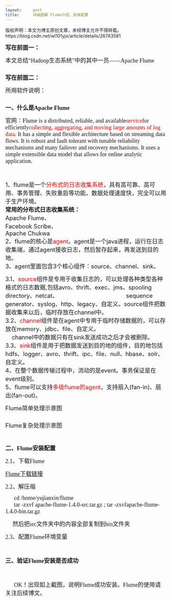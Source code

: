 ```yaml
---
layout:     post
title:      详细图解 Flume介绍、安装配置
---
```

<div id="article_content" class="article_content clearfix csdn-tracking-statistics" data-pid="blog" data-mod="popu_307" data-dsm="post">
								<div class="article-copyright">
					版权声明：本文为博主原创文章，未经博主允许不得转载。					https://blog.csdn.net/wl101yjx/article/details/26763581				</div>
								            <link rel="stylesheet" href="https://csdnimg.cn/release/phoenix/template/css/ck_htmledit_views-f76675cdea.css">
						<div class="htmledit_views" id="content_views">
                
<p><span style="font-family:'Microsoft YaHei';font-size:18px;"><strong>写在前面一：</strong><br></span></p>
<p><span style="font-family:'Microsoft YaHei';font-size:18px;">本文总结“Hadoop生态系统”中的其中一员——Apache Flume</span></p>
<p><span style="font-family:'Microsoft YaHei';font-size:18px;"><img src="https://img-blog.csdn.net/20140524115140171?watermark/2/text/aHR0cDovL2Jsb2cuY3Nkbi5uZXQvYWFyb25oYWRvb3A=/font/5a6L5L2T/fontsize/400/fill/I0JBQkFCMA==/dissolve/70/gravity/SouthEast" alt=""><br></span></p>
<p><strong><span style="font-family:'Microsoft YaHei';font-size:18px;">写在前面二：</span></strong><br></p>
<p><span style="font-family:'Microsoft YaHei';font-size:18px;">所用软件说明：</span></p>
<p><span style="font-family:'Microsoft YaHei';font-size:18px;"><img src="https://img-blog.csdn.net/20140524003501562?watermark/2/text/aHR0cDovL2Jsb2cuY3Nkbi5uZXQvYWFyb25oYWRvb3A=/font/5a6L5L2T/fontsize/400/fill/I0JBQkFCMA==/dissolve/70/gravity/SouthEast" alt=""><br></span></p>
<p><strong><span style="font-family:'Microsoft YaHei';font-size:18px;">一、什么是Apache Flume<br></span></strong></p>
<span style="font-family:'Microsoft YaHei';font-size:18px;">官网：Flume is a distributed, reliable, and available<span style="color:#FF0000;">service</span>for efficiently<span style="color:#FF0000;">collecting, aggregating, and moving large amounts of log data</span>.
 It has a simple and flexible architecture based on streaming data flows. It is robust and fault tolerant with tunable reliability mechanisms and many failover and recovery mechanisms. It uses a simple extensible data model that allows for online analytic application.<br></span>
<p><span style="font-size:18px;"><br></span></p>
<p><span style="font-size:18px;">1、flume是一个<span style="color:#FF0000;">分布式的<span style="font-size:18px;">日志</span>收集系统</span>，具有高可靠、高可用、事务管理、失败重启等功能。数据处理速度快，完全可以用于生产环境。<br><strong>常用的分布式日志收集系统：</strong><br>
Apache Flume、<br>
Facebook Scribe、<br>
Apache Chukwa<br>
2、flume的核心是<span style="color:#FF0000;">agent</span>。agent是一个java进程，运行在日志收集端，通过agent接收日志，然后暂存起来，再发送到目的地。<br>
3、agent里面包含3个核心组件：source、channel、sink。</span></p>
<p><span style="font-size:18px;">3.1、<span style="color:#FF0000;">source</span>组件是专用于收集日志的，可以处理各种类型各种格式的日志数据,包括avro、thrift、exec、jms、spooling directory、netcat、                                          sequence generator、syslog、http、legacy、自定义。source组件把数据收集来以后，临时存放在channel中。<br>
3.2、<span style="color:#FF0000;">channel</span>组件是在agent中专用于临时存储数据的，可以存放在memory、jdbc、file、自定义。<br>
    channel中的数据只有在sink发送成功之后才会被删除。<br>
3.3、<span style="color:#FF0000;">sink</span>组件是用于把数据发送到目的地的组件，目的地包括hdfs、logger、avro、thrift、ipc、file、null、hbase、solr、自定义。<br>
4、在整个数据传输过程中，流动的是event。事务保证是在event级别。<br>
5、flume可以支持<span style="color:#FF0000;">多级flume的agent</span>，支持扇入(fan-in)、扇出(fan-out)。</span></p>
<p><span style="font-size:18px;">Flume简单处理示意图</span><br></p>
<p><img src="https://img-blog.csdn.net/20140524004239250?watermark/2/text/aHR0cDovL2Jsb2cuY3Nkbi5uZXQvYWFyb25oYWRvb3A=/font/5a6L5L2T/fontsize/400/fill/I0JBQkFCMA==/dissolve/70/gravity/SouthEast" alt=""></p>
<p></p>
<p><span style="font-size:18px;">Flume复杂处理示意图</span></p>
<p><img src="https://img-blog.csdn.net/20140524004444359?watermark/2/text/aHR0cDovL2Jsb2cuY3Nkbi5uZXQvYWFyb25oYWRvb3A=/font/5a6L5L2T/fontsize/400/fill/I0JBQkFCMA==/dissolve/70/gravity/SouthEast" alt=""><br></p>
<br><span style="font-family:'Microsoft YaHei';font-size:18px;"><strong>二、Flume安装配置</strong><br></span>
<p><span style="font-family:'Microsoft YaHei';font-size:18px;">2.1、下载Flume</span></p>
<p><span style="font-family:'Microsoft YaHei';font-size:18px;"><a href="http://flume.apache.org" rel="nofollow">Flume下载链接</a><br></span></p>
<p><span style="font-family:'Microsoft YaHei';font-size:18px;">2.2、解压缩<br></span></p>
<p><span style="font-family:'Microsoft YaHei';font-size:18px;">      cd /home/yujianxin/flume<br>
      tar -zxvf <span style="font-family:'Microsoft YaHei';font-size:18px;">apache-flume-1.4.0-src.tar.gz ;<span style="font-family:'Microsoft YaHei';font-size:18px;"><span style="font-family:'Microsoft YaHei';font-size:18px;"><span style="font-family:'Microsoft YaHei';font-size:18px;">
 tar -zxvf<span style="font-family:'Microsoft YaHei';font-size:18px;">apache-flume-1.4.0-bin.tar.gz</span></span></span></span></span></span></p>
<p><span style="font-family:'Microsoft YaHei';font-size:18px;"><span style="font-family:'Microsoft YaHei';font-size:18px;"><span style="font-family:'Microsoft YaHei';font-size:18px;"><span style="font-family:'Microsoft YaHei';font-size:18px;"><span style="font-family:'Microsoft YaHei';font-size:18px;"><span style="font-family:'Microsoft YaHei';font-size:18px;">     <span>然后把src文件夹中的内容全部复制到bin文件夹</span></span></span></span> <span style="font-family:'Microsoft YaHei';font-size:18px;"></span></span></span><br></span></p>
<p><span style="font-family:'Microsoft YaHei';font-size:18px;">2.3、配置Flume环境变量</span></p>
<p><span style="font-family:'Microsoft YaHei';font-size:18px;">         <img src="https://img-blog.csdn.net/20140524004833000?watermark/2/text/aHR0cDovL2Jsb2cuY3Nkbi5uZXQvYWFyb25oYWRvb3A=/font/5a6L5L2T/fontsize/400/fill/I0JBQkFCMA==/dissolve/70/gravity/SouthEast" alt="">     <br></span></p>
<p><span style="font-family:'Microsoft YaHei';font-size:18px;"><strong><span style="font-family:'Microsoft YaHei';font-size:18px;">三、<strong><span style="font-family:'Microsoft YaHei';font-size:18px;">验证Flume安装是否成功</span></strong></span></strong></span></p>
<p><span style="font-family:'Microsoft YaHei';font-size:18px;"><strong><span style="font-family:'Microsoft YaHei';font-size:18px;"><strong><span style="font-family:'Microsoft YaHei';font-size:18px;">      <img src="https://img-blog.csdn.net/20140524005031468?watermark/2/text/aHR0cDovL2Jsb2cuY3Nkbi5uZXQvYWFyb25oYWRvb3A=/font/5a6L5L2T/fontsize/400/fill/I0JBQkFCMA==/dissolve/70/gravity/SouthEast" alt=""></span></strong></span></strong></span></p>
<p><span style="font-family:'Microsoft YaHei';font-size:18px;"><span style="font-family:'Microsoft YaHei';font-size:18px;"><span style="font-family:'Microsoft YaHei';font-size:18px;">      OK！出现如上截图，说明Flume成功安装。Flume的使用请关注后续博文。</span></span><strong><span style="font-family:'Microsoft YaHei';font-size:18px;"><strong><span style="font-family:'Microsoft YaHei';font-size:18px;"><br></span></strong></span></strong></span></p>
<p><span style="font-family:'Microsoft YaHei';font-size:18px;"><span style="font-family:'Microsoft YaHei';font-size:18px;"><span style="font-family:'Microsoft YaHei';font-size:18px;"><span style="font-family:'Microsoft YaHei';font-size:18px;"> </span></span></span></span><span style="font-family:'Microsoft YaHei';font-size:18px;"><br></span></p>
            </div>
                </div>